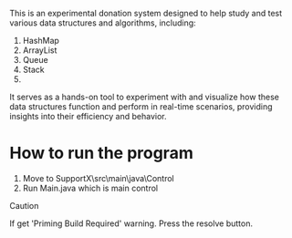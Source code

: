 This is an experimental donation system designed to help study and test various data structures and algorithms, including:
  1. HashMap
  2. ArrayList
  3. Queue
  4. Stack
  5. 
[//]: # (Hello)
  It serves as a hands-on tool to experiment with and visualize how these data structures function and perform in real-time scenarios, providing insights into their efficiency and behavior.

# How to run the program
1. Move to SupportX\src\main\java\Control
2. Run Main.java which is main control

> [!CAUTION]
If get 'Priming Build Required' warning. Press the resolve button.
